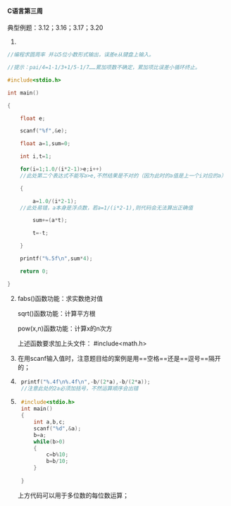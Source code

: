 #### C语言第三周

典型例题：3.12；3.16；3.17；3.20

1. 

```C
//编程求圆周率 并以5位小数形式输出，误差e从键盘上输入。

//提示：pai/4=1-1/3+1/5-1/7……累加项数不确定，累加项比误差小循环终止。

#include<stdio.h>

int main()

{

​    float e;

​    scanf("%f",&e);

​    float a=1,sum=0;

​    int i,t=1;

​    for(i=1;1.0/(i*2-1)>e;i++)
    //此处第二个表达式不能写a>e,不然结果是不对的（因为此时的a值是上一个i对应的a）

​    {

​        a=1.0/(i*2-1);
    //此处易错，a本身是浮点数，若a=1/(i*2-1),则代码会无法算出正确值

​        sum+=(a*t);

​        t=-t;

​    }

​    printf("%.5f\n",sum*4);

​    return 0;

}
```

2. fabs()函数功能：求实数绝对值

	sqrt()函数功能：计算平方根

	pow(x,n)函数功能：计算x的n次方

	上述函数要求加上头文件： #include<math.h>

3. 在用scanf输入值时，注意题目给的案例是用==空格==还是==逗号==隔开的；

4. ``` c
	printf("%.4f\n%.4f\n",-b/(2*a),-b/(2*a));
	//注意此处的2a必须加括号，不然运算顺序会出错
	```

5. ```c
	#include<stdio.h>
	int main()
	{
		int a,b,c;
	    scanf("%d",&a);
	    b=a;
	    while(b>0)
	    {
	        c=b%10;
	        b=b/10;
	    }
	        
	}
	```

	上方代码可以用于多位数的每位数运算；
